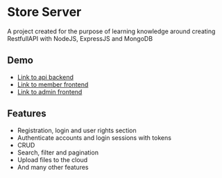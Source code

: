 
# Store Server

A project created for the purpose of learning knowledge around creating RestfullAPI with NodeJS, ExpressJS and MongoDB




## Demo

- [Link to api backend](https://trongnghiadev-shopo.onrender.com/api/v1)
- [Link to member frontend](https://store-client-lovat.vercel.app/)
- [Link to admin frontend](https://store-client-lovat.vercel.app/admin/signin)


## Features

- Registration, login and user rights section
- Authenticate accounts and login sessions with tokens
- CRUD
- Search, filter and pagination
- Upload files to the cloud
- And many other features

